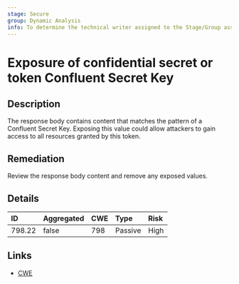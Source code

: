 ```yaml
---
stage: Secure
group: Dynamic Analysis
info: To determine the technical writer assigned to the Stage/Group associated with this page, see https://handbook.gitlab.com/handbook/product/ux/technical-writing/#assignments
---
```


# Exposure of confidential secret or token Confluent Secret Key

## Description

The response body contains content that matches the pattern of a Confluent Secret Key.
Exposing this value could allow attackers to gain access to all resources granted by this token.

## Remediation

Review the response body content and remove any exposed values.

## Details

| ID | Aggregated | CWE | Type | Risk |
|:---|:--------|:--------|:--------|:--------|
| 798.22 | false | 798 | Passive | High |

## Links

- [CWE](https://cwe.mitre.org/data/definitions/798.html)
